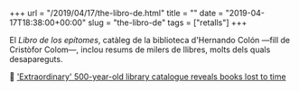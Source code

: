 +++
url = "/2019/04/17/the-libro-de.html"
title = ""
date = "2019-04-17T18:38:00+00:00"
slug = "the-libro-de"
tags = ["retalls"]
+++

El *Libro de los epítomes*, catàleg de la biblioteca d'Hernando Colón —fill de Cristòfor Colom—, inclou resums de milers de llibres, molts dels quals desapareguts.

📎 ['Extraordinary' 500-year-old library catalogue reveals books lost to time](https://www.theguardian.com/books/2019/apr/10/extraordinary-500-year-old-library-catalogue-reveals-books-lost-to-time-libro-de-los-epitomes)
